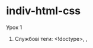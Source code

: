 # indiv-html-css
Урок 1
1. Службові теги: <!doctype>, <head>, <title>, <meta>
2. Теги групування контенту: 
    <div> — універсальний блок;
    <header> — шапка сайту;
    <main> — основний контент сайту. Містить в собі, бокові колонки, статті, секції та інші блоки;
    <aside> — бокова колонка (сайд);
    <article> — використовується в блогах для позначення статей, передбачає наявність заголовка, та даних про автора,   дату публікації та ін.;
    <section> — секція, часто використовується в односторінкових сайтах, передбачає наявність заголовка та підзаголовка;
    <footer> — підвал сайту, містить інформацію про авторство сайту, контактні дан та ін.
3. Текстові: <h1>, <span>, <p>, <address>
4. Теги форматування тексту: <strong> і <b>​, <i>, <sup>, <sub>
5. Посилання-якір

Урок 2
1. Кахут
2. Завдання на виявлення помилок 
3. Списки
4. Списки практика
5. Знайомимося з devtools